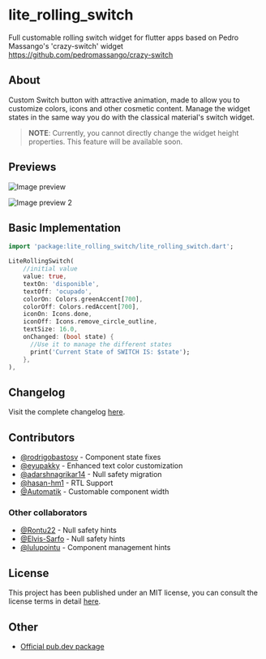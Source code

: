 # lite_rolling_switch

Full customable rolling switch widget for flutter apps based on Pedro Massango's 'crazy-switch' widget https://github.com/pedromassango/crazy-switch

## About

Custom Switch button with attractive animation,
made to allow you to customize colors, icons and other cosmetic content. Manage the widget states in the same way you do with the classical material's switch widget.

> **NOTE**: Currently, you cannot directly change the widget height properties. This feature will be available soon.

## Previews

![Image preview](https://media.giphy.com/media/hTx1jlMxasyVejHa6U/giphy.gif)

![Image preview 2](https://media.giphy.com/media/TKSIVzM5RUDxnjucTf/giphy.gif)

## Basic Implementation

```dart
import 'package:lite_rolling_switch/lite_rolling_switch.dart';

LiteRollingSwitch(
    //initial value
    value: true,
    textOn: 'disponible',
    textOff: 'ocupado',
    colorOn: Colors.greenAccent[700],
    colorOff: Colors.redAccent[700],
    iconOn: Icons.done,
    iconOff: Icons.remove_circle_outline,
    textSize: 16.0,
    onChanged: (bool state) {
      //Use it to manage the different states
      print('Current State of SWITCH IS: $state');
    },
),

```

## Changelog

Visit the complete changelog [here](CHANGELOG.md).

## Contributors

- [@rodrigobastosv](https://github.com/rodrigobastosv) - Component state fixes
- [@eyupakky](https://github.com/eyupakky) - Enhanced text color customization
- [@adarshnagrikar14](https://github.com/adarshnagrikar14) - Null safety migration
- [@hasan-hm1](https://github.com/hasan-hm1) - RTL Support
- [@Automatik](https://github.com/Automatik) - Customable component width

### Other collaborators

- [@Rontu22](https://github.com/Rontu22) - Null safety hints
- [@Elvis-Sarfo](https://github.com/Elvis-Sarfo) - Null safety hints
- [@lulupointu](https://github.com/lulupointu) - Component management hints

## License

This project has been published under an MIT license, you can consult the license terms in detail [here](LICENSE).

## Other

- [Official pub.dev package](https://pub.dev/packages/lite_rolling_switch#-installing-tab-)
